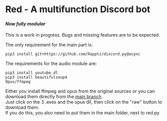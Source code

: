 # Red - A multifunction Discord bot
#### *Now fully modular*

This is a work in progress. Bugs and missing features are to be expected.

The only requirement for the main part is:
```
pip3 install git+https://github.com/Rapptz/discord.py@async
```
The requirements for the audio module are:
```
pip3 install youtube_dl
pip3 install beautifulsoup4
Opus/ffmpeg
```
Either you install ffmpeg and opus from the original sources or you can download them directly from the [main branch](https://github.com/Twentysix26/Red-DiscordBot).  
Just click on the 3 .exes and the opus dll, then click on the "raw" button to download them.  
If you do this, you also need to put them in the main folder, next to red.py
